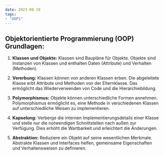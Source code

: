 ```yaml
---
date: 2023-08-19
tags:
- "OOP1"
---
```

## Objektorientierte Programmierung (OOP) Grundlagen:
1. **Klassen und Objekte:** Klassen sind Baupläne für Objekte. Objekte sind Instanzen von Klassen und enthalten Daten (Attribute) und Verhalten (Methoden).

2. **Vererbung:** Klassen können von anderen Klassen erben. Die abgeleitete Klasse erbt Attribute und Methoden von der Elternklasse. Das ermöglicht das Wiederverwenden von Code und die Hierarchiebildung.

3. **Polymorphismus:** Objekte können unterschiedliche Formen annehmen. Polymorphismus ermöglicht es, eine Methode in verschiedenen Klassen auf unterschiedliche Weisen zu implementieren.

4. **Kapselung:** Verberge die internen Implementierungsdetails einer Klasse und stelle nur die notwendigen Schnittstellen nach außen zur Verfügung. Dies erhöht die Wartbarkeit und erleichtert die Änderungen.

5. **Abstraktion:** Reduziere ein Objekt auf seine wesentlichen Merkmale. Abstrakte Klassen und Interfaces helfen, gemeinsame Eigenschaften und Verhaltensweisen zu definieren.